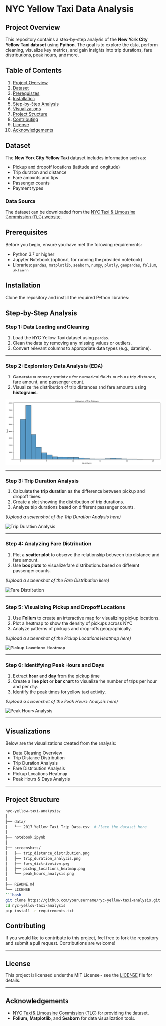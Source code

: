 # NYC Yellow Taxi Data Analysis

## Project Overview

This repository contains a step-by-step analysis of the **New York City Yellow Taxi dataset** using **Python**. The goal is to explore the data, perform cleaning, visualize key metrics, and gain insights into trip durations, fare distributions, peak hours, and more.

## Table of Contents

1. [Project Overview](#project-overview)
2. [Dataset](#dataset)
3. [Prerequisites](#prerequisites)
4. [Installation](#installation)
5. [Step-by-Step Analysis](#step-by-step-analysis)
6. [Visualizations](#visualizations)
7. [Project Structure](#project-structure)
8. [Contributing](#contributing)
9. [License](#license)
10. [Acknowledgements](#acknowledgements)

## Dataset

The **New York City Yellow Taxi** dataset includes information such as:

- Pickup and dropoff locations (latitude and longitude)
- Trip duration and distance
- Fare amounts and tips
- Passenger counts
- Payment types

### Data Source

The dataset can be downloaded from the [NYC Taxi &amp; Limousine Commission (TLC) website](https://www.nyc.gov/site/tlc/about/tlc-trip-record-data.page).

## Prerequisites

Before you begin, ensure you have met the following requirements:

- Python 3.7 or higher
- Jupyter Notebook (optional, for running the provided notebook)
- Libraries: `pandas`, `matplotlib`, `seaborn`, `numpy`, `plotly`, `geopandas`, `folium`, `sklearn`

## Installation

Clone the repository and install the required Python libraries:

## Step-by-Step Analysis

### Step 1: Data Loading and Cleaning

1. Load the NYC Yellow Taxi dataset using `pandas`.
2. Clean the data by removing any missing values or outliers.
3. Convert relevant columns to appropriate data types (e.g., datetime).

---

### Step 2: Exploratory Data Analysis (EDA)

1. Generate summary statistics for numerical fields such as trip distance, fare amount, and passenger count.
2. Visualize the distribution of trip distances and fare amounts using **histograms**.

![Trip Distance Distribution](screenshots\trip_duration_distribution.png)    

---

### Step 3: Trip Duration Analysis

1. Calculate the **trip duration** as the difference between pickup and dropoff times.
2. Create a plot showing the distribution of trip durations.
3. Analyze trip durations based on different passenger counts.

_(Upload a screenshot of the Trip Duration Analysis here)_

![Trip Duration Analysis](path_to_screenshot_3.png)

---

### Step 4: Analyzing Fare Distribution

1. Plot a **scatter plot** to observe the relationship between trip distance and fare amount.
2. Use **box plots** to visualize fare distributions based on different passenger counts.

_(Upload a screenshot of the Fare Distribution here)_

![Fare Distribution](path_to_screenshot_4.png)

---

### Step 5: Visualizing Pickup and Dropoff Locations

1. Use **Folium** to create an interactive map for visualizing pickup locations.
2. Plot a heatmap to show the density of pickups across NYC.
3. Analyze patterns of pickups and drop-offs geographically.

_(Upload a screenshot of the Pickup Locations Heatmap here)_

![Pickup Locations Heatmap](path_to_screenshot_5.png)

---

### Step 6: Identifying Peak Hours and Days

1. Extract **hour** and **day** from the pickup time.
2. Create a **line plot** or **bar chart** to visualize the number of trips per hour and per day.
3. Identify the peak times for yellow taxi activity.

_(Upload a screenshot of the Peak Hours Analysis here)_

![Peak Hours Analysis](path_to_screenshot_6.png)

---

## Visualizations

Below are the visualizations created from the analysis:

- Data Cleaning Overview
- Trip Distance Distribution
- Trip Duration Analysis
- Fare Distribution Analysis
- Pickup Locations Heatmap
- Peak Hours & Days Analysis

---

## Project Structure

```bash
nyc-yellow-taxi-analysis/
│
├── data/
│   └── 2017_Yellow_Taxi_Trip_Data.csv  # Place the dataset here
│
├── notebook.ipynb
│
├── screenshots/
│   ├── trip_distance_distribution.png
│   ├── trip_duration_analysis.png
│   ├── fare_distribution.png
│   ├── pickup_locations_heatmap.png
│   └── peak_hours_analysis.png
│
├── README.md
└── LICENSE
```bash
git clone https://github.com/yourusername/nyc-yellow-taxi-analysis.git
cd nyc-yellow-taxi-analysis
pip install -r requirements.txt
```

## Contributing

If you would like to contribute to this project, feel free to fork the repository and submit a pull request. Contributions are welcome!

---

## License

This project is licensed under the MIT License - see the [LICENSE](LICENSE) file for details.

---

## Acknowledgements

- [NYC Taxi &amp; Limousine Commission (TLC)](https://www.nyc.gov/site/tlc/about/tlc-trip-record-data.page) for providing the dataset.
- **Folium**, **Matplotlib**, and **Seaborn** for data visualization tools.
